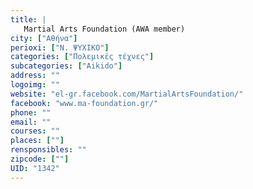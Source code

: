 ```yaml
---
title: |
   Martial Arts Foundation (AWA member)
city: ["Αθήνα"]
perioxi: ["Ν. ΨΥΧΙΚΟ"]
categories: ["Πολεμικές τέχνες"]
subcategories: ["Aikido"]
address: ""
logoimg: ""
website: "el-gr.facebook.com/MartialArtsFoundation/"
facebook: "www.ma-foundation.gr/"
phone: ""
email: ""
courses: ""
places: [""]
rensponsibles: ""
zipcode: [""]
UID: "1342"
---
```




